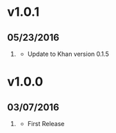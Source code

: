# v1.0.1
## 05/23/2016

1. [](#update)
    * Update to Khan version 0.1.5


# v1.0.0
## 03/07/2016

1. [](#new)
    * First Release

